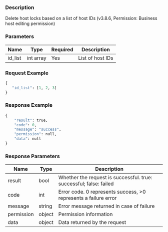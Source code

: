### Description

Delete host locks based on a list of host IDs (v3.8.6, Permission: Business host editing permission)

### Parameters

| Name    | Type      | Required | Description      |
|---------|-----------|----------|------------------|
| id_list | int array | Yes      | List of host IDs |

### Request Example

```python
{
   "id_list": [1, 2, 3]
}
```

### Response Example

```python
{
    "result": true,
    "code": 0,
    "message": "success",
    "permission": null,
    "data": null
}
```

### Response Parameters

| Name       | Type   | Description                                                        |
|------------|--------|--------------------------------------------------------------------|
| result     | bool   | Whether the request is successful. true: successful; false: failed |
| code       | int    | Error code. 0 represents success, >0 represents a failure error    |
| message    | string | Error message returned in case of failure                          |
| permission | object | Permission information                                             |
| data       | object | Data returned by the request                                       |
